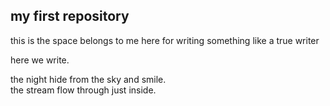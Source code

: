 <h2>my first repository</h2>
<p>this is the space belongs to me here for writing something like a true writer</p>
<p>here we write.</p>
<p>
the night hide from the sky and smile.<br />
the stream flow through just inside.</p>
